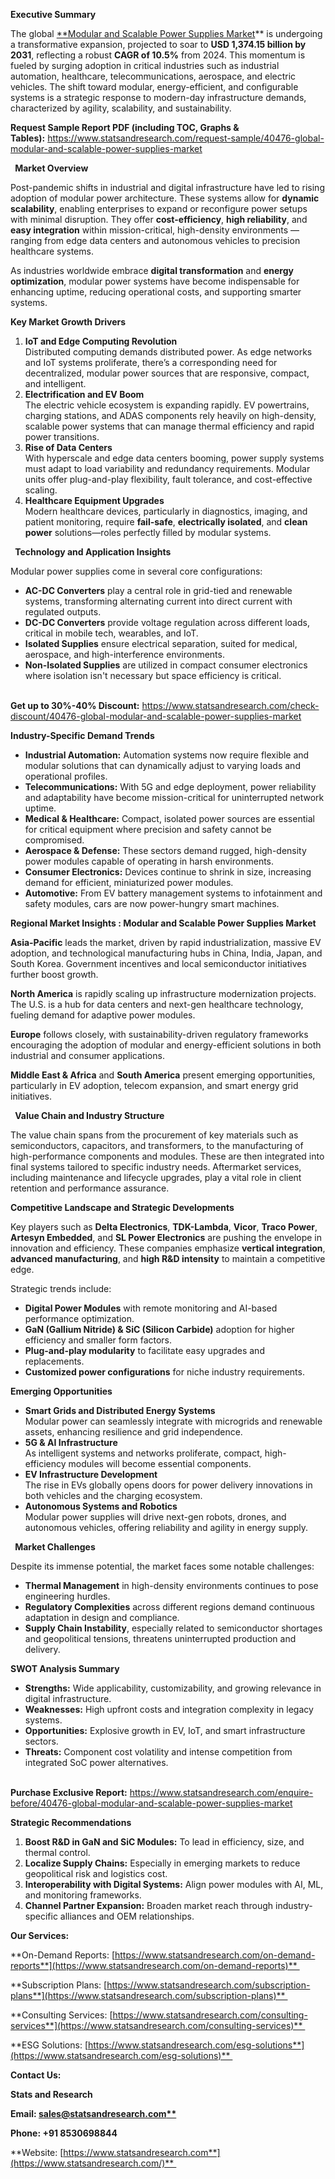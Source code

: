 ﻿**Executive Summary**

The global [**Modular and Scalable Power Supplies Market](https://www.statsandresearch.com/report/40476-global-modular-and-scalable-power-supplies-market)** is undergoing a transformative expansion, projected to soar to **USD 1,374.15 billion by 2031**, reflecting a robust **CAGR of 10.5%** from 2024. This momentum is fueled by surging adoption in critical industries such as industrial automation, healthcare, telecommunications, aerospace, and electric vehicles. The shift toward modular, energy-efficient, and configurable systems is a strategic response to modern-day infrastructure demands, characterized by agility, scalability, and sustainability.

**Request Sample Report PDF (including TOC, Graphs & Tables):** <https://www.statsandresearch.com/request-sample/40476-global-modular-and-scalable-power-supplies-market> 

` `**Market Overview**

Post-pandemic shifts in industrial and digital infrastructure have led to rising adoption of modular power architecture. These systems allow for **dynamic scalability**, enabling enterprises to expand or reconfigure power setups with minimal disruption. They offer **cost-efficiency**, **high reliability**, and **easy integration** within mission-critical, high-density environments — ranging from edge data centers and autonomous vehicles to precision healthcare systems.

As industries worldwide embrace **digital transformation** and **energy optimization**, modular power systems have become indispensable for enhancing uptime, reducing operational costs, and supporting smarter systems.

**Key Market Growth Drivers**

1. **IoT and Edge Computing Revolution**\
   Distributed computing demands distributed power. As edge networks and IoT systems proliferate, there’s a corresponding need for decentralized, modular power sources that are responsive, compact, and intelligent.
1. **Electrification and EV Boom**\
   The electric vehicle ecosystem is expanding rapidly. EV powertrains, charging stations, and ADAS components rely heavily on high-density, scalable power systems that can manage thermal efficiency and rapid power transitions.
1. **Rise of Data Centers**\
   With hyperscale and edge data centers booming, power supply systems must adapt to load variability and redundancy requirements. Modular units offer plug-and-play flexibility, fault tolerance, and cost-effective scaling.
1. **Healthcare Equipment Upgrades**\
   Modern healthcare devices, particularly in diagnostics, imaging, and patient monitoring, require **fail-safe**, **electrically isolated**, and **clean power** solutions—roles perfectly filled by modular systems.

` `**Technology and Application Insights**

Modular power supplies come in several core configurations:

- **AC-DC Converters** play a central role in grid-tied and renewable systems, transforming alternating current into direct current with regulated outputs.
- **DC-DC Converters** provide voltage regulation across different loads, critical in mobile tech, wearables, and IoT.
- **Isolated Supplies** ensure electrical separation, suited for medical, aerospace, and high-interference environments.
- **Non-Isolated Supplies** are utilized in compact consumer electronics where isolation isn't necessary but space efficiency is critical.

\
**Get up to 30%-40% Discount:** <https://www.statsandresearch.com/check-discount/40476-global-modular-and-scalable-power-supplies-market> 

**Industry-Specific Demand Trends**

- **Industrial Automation:** Automation systems now require flexible and modular solutions that can dynamically adjust to varying loads and operational profiles.
- **Telecommunications:** With 5G and edge deployment, power reliability and adaptability have become mission-critical for uninterrupted network uptime.
- **Medical & Healthcare:** Compact, isolated power sources are essential for critical equipment where precision and safety cannot be compromised.
- **Aerospace & Defense:** These sectors demand rugged, high-density power modules capable of operating in harsh environments.
- **Consumer Electronics:** Devices continue to shrink in size, increasing demand for efficient, miniaturized power modules.
- **Automotive:** From EV battery management systems to infotainment and safety modules, cars are now power-hungry smart machines.

**Regional Market Insights : Modular and Scalable Power Supplies Market**

**Asia-Pacific** leads the market, driven by rapid industrialization, massive EV adoption, and technological manufacturing hubs in China, India, Japan, and South Korea. Government incentives and local semiconductor initiatives further boost growth.

**North America** is rapidly scaling up infrastructure modernization projects. The U.S. is a hub for data centers and next-gen healthcare technology, fueling demand for adaptive power modules.

**Europe** follows closely, with sustainability-driven regulatory frameworks encouraging the adoption of modular and energy-efficient solutions in both industrial and consumer applications.

**Middle East & Africa** and **South America** present emerging opportunities, particularly in EV adoption, telecom expansion, and smart energy grid initiatives.

` `**Value Chain and Industry Structure**

The value chain spans from the procurement of key materials such as semiconductors, capacitors, and transformers, to the manufacturing of high-performance components and modules. These are then integrated into final systems tailored to specific industry needs. Aftermarket services, including maintenance and lifecycle upgrades, play a vital role in client retention and performance assurance.

**Competitive Landscape and Strategic Developments**

Key players such as **Delta Electronics**, **TDK-Lambda**, **Vicor**, **Traco Power**, **Artesyn Embedded**, and **SL Power Electronics** are pushing the envelope in innovation and efficiency. These companies emphasize **vertical integration**, **advanced manufacturing**, and **high R&D intensity** to maintain a competitive edge.

Strategic trends include:

- **Digital Power Modules** with remote monitoring and AI-based performance optimization.
- **GaN (Gallium Nitride) & SiC (Silicon Carbide)** adoption for higher efficiency and smaller form factors.
- **Plug-and-play modularity** to facilitate easy upgrades and replacements.
- **Customized power configurations** for niche industry requirements.

**Emerging Opportunities**

- **Smart Grids and Distributed Energy Systems**\
  Modular power can seamlessly integrate with microgrids and renewable assets, enhancing resilience and grid independence.
- **5G & AI Infrastructure**\
  As intelligent systems and networks proliferate, compact, high-efficiency modules will become essential components.
- **EV Infrastructure Development**\
  The rise in EVs globally opens doors for power delivery innovations in both vehicles and the charging ecosystem.
- **Autonomous Systems and Robotics**\
  Modular power supplies will drive next-gen robots, drones, and autonomous vehicles, offering reliability and agility in energy supply.

` `**Market Challenges**

Despite its immense potential, the market faces some notable challenges:

- **Thermal Management** in high-density environments continues to pose engineering hurdles.
- **Regulatory Complexities** across different regions demand continuous adaptation in design and compliance.
- **Supply Chain Instability**, especially related to semiconductor shortages and geopolitical tensions, threatens uninterrupted production and delivery.

**SWOT Analysis Summary**

- **Strengths:** Wide applicability, customizability, and growing relevance in digital infrastructure.
- **Weaknesses:** High upfront costs and integration complexity in legacy systems.
- **Opportunities:** Explosive growth in EV, IoT, and smart infrastructure sectors.
- **Threats:** Component cost volatility and intense competition from integrated SoC power alternatives.

\
**Purchase Exclusive Report:** <https://www.statsandresearch.com/enquire-before/40476-global-modular-and-scalable-power-supplies-market> 

**Strategic Recommendations**

1. **Boost R&D in GaN and SiC Modules:** To lead in efficiency, size, and thermal control.
1. **Localize Supply Chains:** Especially in emerging markets to reduce geopolitical risk and logistics cost.
1. **Interoperability with Digital Systems:** Align power modules with AI, ML, and monitoring frameworks.
1. **Channel Partner Expansion:** Broaden market reach through industry-specific alliances and OEM relationships.

**Our Services:** 

**On-Demand Reports: [https://www.statsandresearch.com/on-demand-reports**](https://www.statsandresearch.com/on-demand-reports)** 

**Subscription Plans: [https://www.statsandresearch.com/subscription-plans**](https://www.statsandresearch.com/subscription-plans)** 

**Consulting Services: [https://www.statsandresearch.com/consulting-services**](https://www.statsandresearch.com/consulting-services)** 

**ESG Solutions: [https://www.statsandresearch.com/esg-solutions**](https://www.statsandresearch.com/esg-solutions)** 

**Contact Us:** 

**Stats and Research** 

**Email: [sales@statsandresearch.com**](mailto:sales@statsandresearch.com)** 

**Phone: +91 8530698844** 

**Website: [https://www.statsandresearch.com**](https://www.statsandresearch.com/)** 

